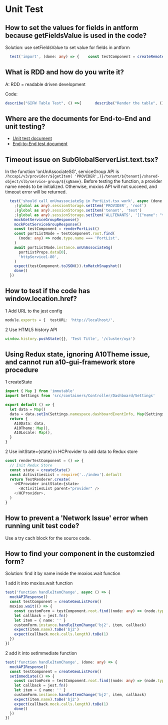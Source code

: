 # Unit Test

## How to set the values for fields in antform because getFieldsValue is used in the code?

Solution: use setFieldsValue to set value for fields in antform

```typescript
  test('import', (done: any) => {    const testComponent = createRemoteImportForm()    const form = testComponent.root.find(      (node: any) => (node.type as any).name === 'RemoteImportForm',    )    form.instance.props.form.setFieldsValue(getFieldsValueImport)    setImmediate(() => {      form.instance.handleImport()      moxios.wait(() => {        expect(form.instance.props.onClose.mock.calls.length).toBe(1)        done()      })    })  })
```

## What is RDD and how do you write it?

A: RDD = readable driven development

Code:

```typescript
describe("GIFW Table Test", () =>{      describe("Render the table", () =>{            it("Render Column A", () => {});            .....            it("Render Operation Actions", () => {});      });​      describe("Operate the Table", () =>{            it("Click Delete Button", () => {});            .....            it("Search Filter.", () => {});      });​});
```

## Where are the documents for End-to-End and unit testing?

* [Unit test document](https://teams.microsoft.com/_#/docx/viewer/teams/https%3A~2F~2Fa10networks.sharepoint.com~2Fsites~2FGUIFuture~2FShared%20Documents~2FGeneral~2Fauto-test~2Funittest_handbook.docx?threadId=19%3Ae81ccb01ec2e48f9b6f4fd21da53fad6%40thread.skype&baseUrl=https%3A~2F~2Fa10networks.sharepoint.com~2Fsites~2FGUIFuture&fileId=ED9FF30D-80C8-4C55-A08E-A6C7D3C378DB&ctx=files&viewerAction=view)​
* [End-to-End test document](https://teams.microsoft.com/_#/docx/viewer/teams/https%3A~2F~2Fa10networks.sharepoint.com~2Fsites~2FGUIFuture~2FShared%20Documents~2FGeneral~2Fauto-test~2Fe2etest_handbook.docx?threadId=19%3Ae81ccb01ec2e48f9b6f4fd21da53fad6%40thread.skype&baseUrl=https%3A~2F~2Fa10networks.sharepoint.com~2Fsites~2FGUIFuture&fileId=CC8F2496-CCCB-4CCF-AA05-CCFE5F8922F7&ctx=files&viewerAction=view)​

## Timeout issue on SubGlobalServerList.text.tsx?

In the function 'onUnAssociateSG', serviceGroup API is `/hccapi/v3/provider/${getItem( 'PROVIDER',)}/tenant/${tenant}/shared-object/slb/service-group/${sgName}`. Before testing the function, a provider name needs to be initialized. Otherwise, moxios API will not succeed, and timeout error will be returned.

```typescript
  test('should call onUnassociateSg in PortList.tsx work', async (done: any) => {
    ;(global as any).sessionStorage.setItem('PROVIDER', 'root')
    ;(global as any).sessionStorage.setItem('tenant', 'test')
    ;(global as any).sessionStorage.setItem('ALLTENANTS', '[{"name": "test"}]')
    mockGetServiceGroupResponse()
    mockPostServiceGroupResponse()
    const testComponent = renderPortList()
    const portListNode = testComponent.root.find(
      (node: any) => node.type.name === 'PortList',
    )
    await portListNode.instance.onUnAssociateSg(
      portListProps.data[0],
      'httpService1-80',
    )
    expect(testComponent.toJSON()).toMatchSnapshot()
    done()
  })
```

## How to test if the code has window.location.href?

1 Add URL to the jest config

```typescript
module.exports = {  testURL: 'http://localhost/',
```

2 Use HTML5 history API

```typescript
window.history.pushState({}, 'Test Title', '/cluster/xyz')
```

## Using Redux state, ignoring A10Theme issue, and cannot run a10-gui-framework store procedure

1 createState

```typescript
import { Map } from 'immutable'
import Settings from 'src/containers/Controller/Dashboard/Settings'

export default () => {
  let data = Map()
  data = data.setIn(Settings.namespace.dashboardEventInfo, Map(Settings.rangePeriod))
  return {
    A10Data: data,
    A10Theme: Map(),
    A10Locale: Map(),
  }
}
```

2 Use initState={state} in HCProvider to add data to Redux store

```typescript
const renderTestComponent = () => {
  // Init Redux Store
  const state = createState()
  const ActivitiesList = require('../index').default
  return TestRenderer.create(
    <HCProvider initState={state>
      <ActivitiesList parent="provider" />
    </HCProvider>,
  )
}
```

## How to prevent a 'Network Issue' error when running unit test code?

Use a try cach block for the source code.

## How to find your component in the customzied form?

Solution: find it by name inside the moxios.wait function

1 add it into moxios.wait function

```typescript
test('function handleItemChange', async () => {
  mockAPIResponse()
  const testComponent = createGeoListForm()
  moxios.wait(() => {
    const customForm = testComponent.root.find((node: any) => (node.type as any).name === 'GeoListForm')
    let callback = jest.fn()
    let item = { name: '' }
    customForm.instance.handleItemChange('bj2', item, callback)
    expect(item.name).toBe('bj2')
    expect(callback.mock.calls.length).toBe(1)
  })
})
```

2 add it into setImmediate function

```typescript
test('function handleItemChange', (done: any) => {
  mockAPIResponse()
  const testComponent = createGeoListForm()
  setImmediate(() => {
    const customForm = testComponent.root.find((node: any) => (node.type as any).name === 'GeoListForm')
    let callback = jest.fn()
    let item = { name: '' }
    customForm.instance.handleItemChange('bj2', item, callback)
    expect(item.name).toBe('bj2')
    expect(callback.mock.calls.length).toBe(1)
    done()
  })
})
```

